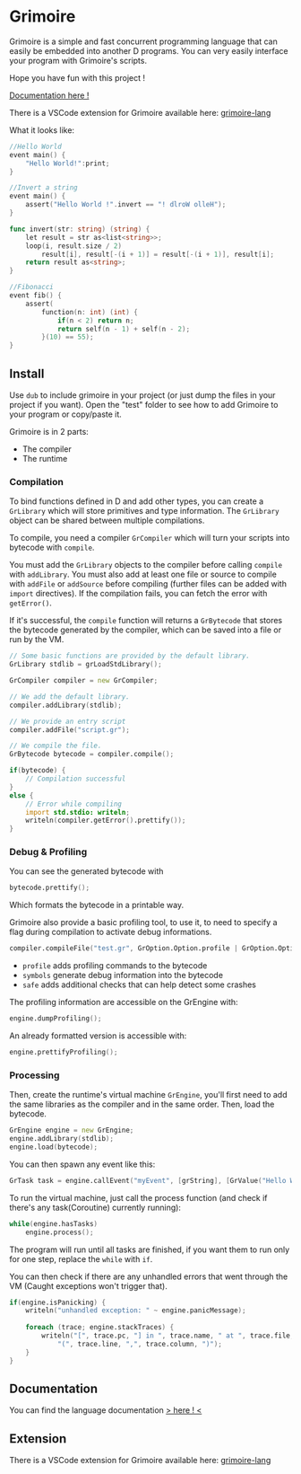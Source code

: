 # Grimoire

Grimoire is a simple and fast concurrent programming language that can easily be embedded into another D programs.
You can very easily interface your program with Grimoire's scripts.

Hope you have fun with this project !

[Documentation here !](https://enalye.github.io/grimoire)

There is a VSCode extension for Grimoire available here: [grimoire-lang](https://marketplace.visualstudio.com/items?itemName=enalye.grimoire-lang)

What it looks like:

```cpp
//Hello World
event main() {
    "Hello World!":print;
}
```

```go
//Invert a string
event main() {
    assert("Hello World !".invert == "! dlroW olleH");
}

func invert(str: string) (string) {
    let result = str as<list<string>>;
    loop(i, result.size / 2)
        result[i], result[-(i + 1)] = result[-(i + 1)], result[i];
    return result as<string>;
}
```

```go
//Fibonacci
event fib() {
    assert(
        function(n: int) (int) {
            if(n < 2) return n;
            return self(n - 1) + self(n - 2);
        }(10) == 55);
}
```

## Install

Use `dub` to include grimoire in your project (or just dump the files in your project if you want).
Open the "test" folder to see how to add Grimoire to your program or copy/paste it.

Grimoire is in 2 parts:

- The compiler
- The runtime

### Compilation

To bind functions defined in D and add other types, you can create a `GrLibrary` which will store primitives and type information. The `GrLibrary` object can be shared between multiple compilations.

To compile, you need a compiler `GrCompiler` which will turn your scripts into bytecode with `compile`.

You must add the `GrLibrary` objects to the compiler before calling `compile` with `addLibrary`.
You must also add at least one file or source to compile with `addFile` or `addSource` before compiling (further files can be added with `import` directives).
If the compilation fails, you can fetch the error with `getError()`.

If it's successful, the `compile` function will returns a `GrBytecode` that stores the bytecode generated by the compiler, which can be saved into a file or run by the VM.

```d
// Some basic functions are provided by the default library.
GrLibrary stdlib = grLoadStdLibrary(); 

GrCompiler compiler = new GrCompiler;

// We add the default library.
compiler.addLibrary(stdlib);

// We provide an entry script
compiler.addFile("script.gr");

// We compile the file.
GrBytecode bytecode = compiler.compile();

if(bytecode) {
    // Compilation successful
}
else {
    // Error while compiling
    import std.stdio: writeln;
    writeln(compiler.getError().prettify());
}
```

### Debug & Profiling

You can see the generated bytecode with

```d
bytecode.prettify();
```

Which formats the bytecode in a printable way.

Grimoire also provide a basic profiling tool, to use it, to need to specify a flag during compilation to activate debug informations.

```d
compiler.compileFile("test.gr", GrOption.Option.profile | GrOption.Option.symbols | GrOption.Option.safe);
```

* `profile` adds profiling commands to the bytecode
* `symbols` generate debug information into the bytecode
* `safe` adds additional checks that can help detect some crashes

The profiling information are accessible on the GrEngine with:

```d
engine.dumpProfiling();
```

An already formatted version is accessible with:

```d
engine.prettifyProfiling();
```

### Processing

Then, create the runtime's virtual machine `GrEngine`, you'll first need to add the same libraries as the compiler and in the same order.
Then, load the bytecode.

```d
GrEngine engine = new GrEngine;
engine.addLibrary(stdlib);
engine.load(bytecode);
```

You can then spawn any event like this:

```d
GrTask task = engine.callEvent("myEvent", [grString], [GrValue("Hello World!")]);
```

To run the virtual machine, just call the process function (and check if there's any task(Coroutine) currently running):

```d
while(engine.hasTasks)
    engine.process();
```

The program will run until all tasks are finished, if you want them to run only for one step, replace the `while` with `if`.

You can then check if there are any unhandled errors that went through the VM (Caught exceptions won't trigger that).

```d
if(engine.isPanicking) {
    writeln("unhandled exception: " ~ engine.panicMessage);
   
    foreach (trace; engine.stackTraces) {
        writeln("[", trace.pc, "] in ", trace.name, " at ", trace.file,
            "(", trace.line, ",", trace.column, ")");
    }
}
```

## Documentation

You can find the language documentation [&gt; here ! &lt;](https://enalye.github.io/grimoire)

## Extension

There is a VSCode extension for Grimoire available here: [grimoire-lang](https://marketplace.visualstudio.com/items?itemName=enalye.grimoire-lang)